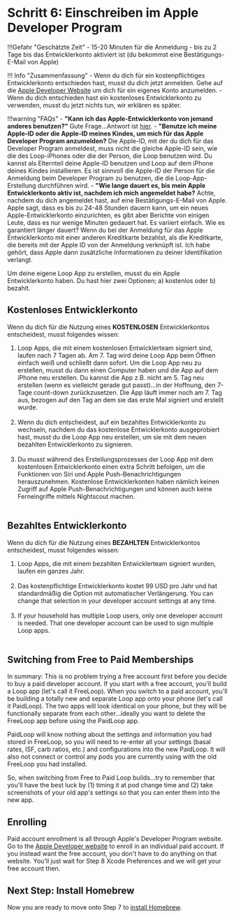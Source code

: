 # Schritt 6: Einschreiben im Apple Developer Program

!!!Gefahr "Geschätzte Zeit"
    - 15-20 Minuten für die Anmeldung
    - bis zu 2 Tage bis das Entwicklerkonto aktiviert ist (du bekommst eine Bestätigungs-E-Mail von Apple)

!!! Info "Zusammenfassung"
    - Wenn du dich für ein kostenpflichtiges Entwicklerkonto entschieden hast, musst du dich jetzt anmelden. Gehe auf die [Apple Developer Website](https://developer.apple.com/programs/enroll/) um dich für ein eigenes Konto anzumelden.
    - Wenn du dich entschieden hast ein kostenloses Entwicklerkonto zu verwenden, musst du jetzt nichts tun, wir erklären es später.

!!!warning "FAQs"
    - **"Kann ich das Apple-Entwicklerkonto von jemand anderes benutzen?"** Gute Frage...Antwort ist [hier](/faqs/FAQs/#can-i-use-someone-elses-apple-developer-account).
    - **"Benutze ich meine Apple-ID oder die Apple-ID meines Kindes, um mich für das Apple Developer Program anzumelden?** Die Apple-ID, mit der du dich für das Developer Program anmeldest, muss nicht die gleiche Apple-ID sein, wie die des Loop-iPhones oder die der Person, die Loop benutzen wird. Du kannst als Elternteil deine Apple-ID benutzen und Loop auf dem iPhone deines Kindes installieren. Es ist sinnvoll die Apple-ID der Person für die Anmeldung beim Developer Program zu benutzen, die die Loop-App-Erstellung durchführen wird.
    - **"Wie lange dauert es, bis mein Apple Entwicklerkonto aktiv ist, nachdem ich mich angemeldet habe?** Achte, nachdem du dich angemeldet hast, auf eine Bestätigungs-E-Mail von Apple. Apple sagt, dass es bis zu 24-48 Stunden dauern kann, um ein neues Apple-Entwicklerkonto einzurichten, es gibt aber Berichte von einigen Leute, dass es nur wenige Minuten gedauert hat. Es variiert einfach. Wie es garantiert länger dauert? Wenn du bei der Anmeldung für das Apple Entwicklerkonto mit einer anderen Kreditkarte bezahlst, als die Kreditkarte, die bereits mit der Apple ID von der Anmeldung verknüpft ist. Ich habe gehört, dass Apple dann zusätzliche Informationen zu deiner Identifikation verlangt.

Um deine eigene Loop App zu erstellen, musst du ein Apple Entwicklerkonto haben.  Du hast hier zwei Optionen; a) kostenlos oder b) bezahlt.

## Kostenloses Entwicklerkonto

Wenn du dich für die Nutzung eines **KOSTENLOSEN** Entwicklerkontos entscheidest, musst folgendes wissen:

1. Loop Apps, die mit einem kostenlosen Entwicklerteam signiert sind, laufen nach 7 Tagen ab.  Am 7. Tag wird deine Loop App beim Öffnen einfach weiß und schließt dann sofort. Um die Loop App neu zu erstellen, musst du dann einen Computer haben und die App auf dem iPhone neu erstellen. Du kannst die App z.B. nicht am 5. Tag neu erstellen (wenn es vielleicht gerade gut passt)...in der Hoffnung, den 7-Tage count-down zurückzusetzen.  Die App läuft immer noch am 7. Tag aus, bezogen auf den Tag an dem sie das erste Mal signiert und erstellt wurde.</br></br>
2. Wenn du dich entscheidest, auf ein bezahltes Entwicklerkonto zu wechseln, nachdem du das kostenlose Entwicklerkonto ausgeprobiert hast, musst du die Loop App neu erstellen, um sie mit dem neuen bezahlten Entwicklerkonto zu signieren.</br></br>
3. Du musst während des Erstellungsprozesses der Loop App mit dem kostenlosen Entwicklerkonto einen extra Schritt befolgen, um die Funktionen von Siri und Apple Push-Benachrichtigungen herauszunehmen. Kostenlose Entwicklerkonten haben nämlich keinen Zugriff auf Apple Push-Benachrichtigungen und können auch keine Ferneingriffe mittels Nightscout machen.</br></br>

## Bezahltes Entwicklerkonto

Wenn du dich für die Nutzung eines **BEZAHLTEN** Entwicklerkontos entscheidest, musst folgendes wissen:

1. Loop Apps, die mit einem bezahlten Entwicklerteam signiert wurden, laufen ein ganzes Jahr.</br></br>
2. Das kostenpflichtige Entwicklerkonto kostet 99 USD pro Jahr und hat standardmäßig die Option mit automatischer Verlängerung. You can change that selection in your developer account settings at any time.</br></br>
3. If your household has multiple Loop users, only one developer account is needed.  That one developer account can be used to sign multiple Loop apps.</br></br>

## Switching from Free to Paid Memberships

In summary: This is no problem trying a free account first before you decide to buy a paid developer account. If you start with a free account, you'll build a Loop app (let's call it FreeLoop). When you switch to a paid account, you'll be building a totally new and separate Loop app onto your phone (let's call it PaidLoop). The two apps will look identical on your phone, but they will be functionally separate from each other...ideally you want to delete the FreeLoop app before using the PaidLoop app.

PaidLoop will know nothing about the settings and information you had stored in FreeLoop, so you will need to re-enter all your settings (basal rates, ISF, carb ratios, etc.) and configurations into the new PaidLoop. It will also not connect or control any pods you are currently using with the old FreeLoop you had installed.

So, when switching from Free to Paid Loop builds...try to remember that you'll have the best luck by (1) timing it at pod change time and (2) take screenshots of your old app's settings so that you can enter them into the new app.

## Enrolling

Paid account enrollment is all through Apple's Developer Program website. Go to the [Apple Developer website](https://developer.apple.com/programs/enroll/) to enroll in an individual paid account. If you instead want the free account, you don't have to do anything on that website. You'll just wait for Step 8 Xcode Preferences and we will get your free account then.

## Next Step: Install Homebrew

Now you are ready to move onto Step 7 to [install Homebrew](step7.md).
